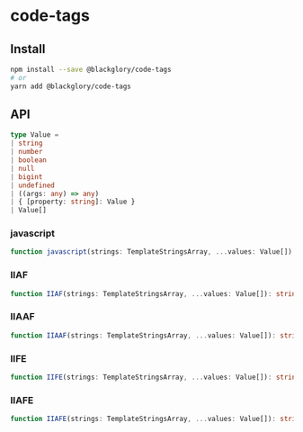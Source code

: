 # code-tags

## Install

```sh
npm install --save @blackglory/code-tags
# or
yarn add @blackglory/code-tags
```

## API

```ts
type Value =
| string
| number
| boolean
| null
| bigint
| undefined
| ((args: any) => any)
| { [property: string]: Value }
| Value[]
```

### javascript

```ts
function javascript(strings: TemplateStringsArray, ...values: Value[]): string
```

### IIAF

```ts
function IIAF(strings: TemplateStringsArray, ...values: Value[]): string
```

### IIAAF

```ts
function IIAAF(strings: TemplateStringsArray, ...values: Value[]): string
```

### IIFE

```ts
function IIFE(strings: TemplateStringsArray, ...values: Value[]): string
```

### IIAFE

```ts
function IIAFE(strings: TemplateStringsArray, ...values: Value[]): string
```
